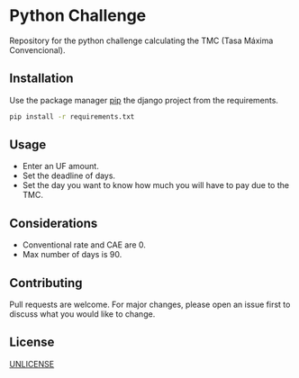 # Python Challenge

Repository for the python challenge calculating the TMC (Tasa Máxima Convencional).

## Installation

Use the package manager [pip](https://pip.pypa.io/en/stable/) the django project from the requirements.

```bash
pip install -r requirements.txt
```

## Usage

- Enter an UF amount.
- Set the deadline of days.
- Set the day you want to know how much you will have to pay due to the TMC.

## Considerations

- Conventional rate and CAE are 0.
- Max number of days is 90.

## Contributing
Pull requests are welcome. For major changes, please open an issue first to discuss what you would like to change.


## License
[UNLICENSE](https://unlicense.org)